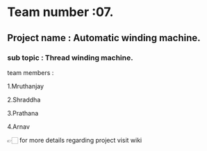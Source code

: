 # Team number :07.
## Project name : Automatic winding machine.

### sub topic : Thread winding machine.

team members :

1.Mruthanjay

2.Shraddha

3.Prathana

4.Arnav

👉🏻 for more details regarding project visit wiki 


